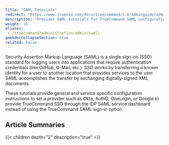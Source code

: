 ```yaml
---
title: "SAML Tutorials"
redirect: "https://www.truenas.com/docs/truecommand/3.0/adminguide/admin/saml/"
description: "Provides SAML tutorials for TrueCommand SAML configurations."
weight: 10
aliases: 
 - /truecommand/administration/admin/saml/
geekdocCollapseSection: true
related: false
---
```


Security Assertion Markup Language (SAML) is a single sign-on (SSO) standard for logging users into applications that require authentication credentials (like GitHub, G-Mail, etc.).
SSO works by transferring a known identity for a user to another location that provides services to the user.
 SAML accomplishes the transfer by exchanging digitally-signed XML documents.

These tutorials provide general and service specific configuration instructions to set a provider such as Okta, AuthO, OneLogin, or Google to provide TrueCommand SSO through the IDP SAML service dashboard instead of using the TrueCommand SAML sign-in option.

<div class="noprint">

## Article Summaries

{{< children depth="2" description="true" >}}

</div>
